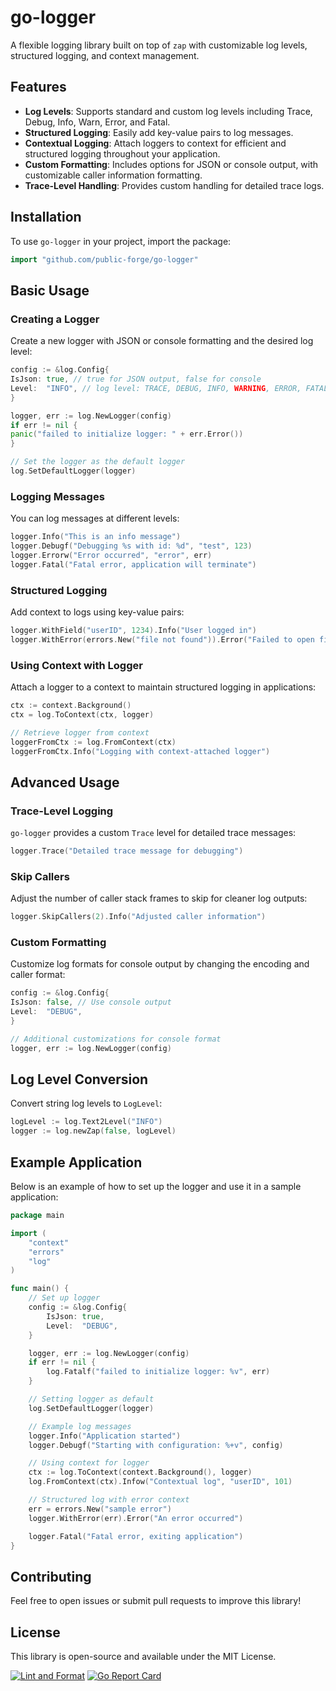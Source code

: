 # go-logger

A flexible logging library built on top of `zap` with customizable log levels, structured logging, and context
management.

## Features

- **Log Levels**: Supports standard and custom log levels including Trace, Debug, Info, Warn, Error, and Fatal.
- **Structured Logging**: Easily add key-value pairs to log messages.
- **Contextual Logging**: Attach loggers to context for efficient and structured logging throughout your application.
- **Custom Formatting**: Includes options for JSON or console output, with customizable caller information formatting.
- **Trace-Level Handling**: Provides custom handling for detailed trace logs.

## Installation

To use `go-logger` in your project, import the package:

```go
import "github.com/public-forge/go-logger"
```

## Basic Usage

### Creating a Logger

Create a new logger with JSON or console formatting and the desired log level:

```go
config := &log.Config{
IsJson: true, // true for JSON output, false for console
Level:  "INFO", // log level: TRACE, DEBUG, INFO, WARNING, ERROR, FATAL
}

logger, err := log.NewLogger(config)
if err != nil {
panic("failed to initialize logger: " + err.Error())
}

// Set the logger as the default logger
log.SetDefaultLogger(logger)
```

### Logging Messages

You can log messages at different levels:

```go
logger.Info("This is an info message")
logger.Debugf("Debugging %s with id: %d", "test", 123)
logger.Errorw("Error occurred", "error", err)
logger.Fatal("Fatal error, application will terminate")
```

### Structured Logging

Add context to logs using key-value pairs:

```go
logger.WithField("userID", 1234).Info("User logged in")
logger.WithError(errors.New("file not found")).Error("Failed to open file")
```

### Using Context with Logger

Attach a logger to a context to maintain structured logging in applications:

```go
ctx := context.Background()
ctx = log.ToContext(ctx, logger)

// Retrieve logger from context
loggerFromCtx := log.FromContext(ctx)
loggerFromCtx.Info("Logging with context-attached logger")
```

## Advanced Usage

### Trace-Level Logging

`go-logger` provides a custom `Trace` level for detailed trace messages:

```go
logger.Trace("Detailed trace message for debugging")
```

### Skip Callers

Adjust the number of caller stack frames to skip for cleaner log outputs:

```go
logger.SkipCallers(2).Info("Adjusted caller information")
```

### Custom Formatting

Customize log formats for console output by changing the encoding and caller format:

```go
config := &log.Config{
IsJson: false, // Use console output
Level:  "DEBUG",
}

// Additional customizations for console format
logger, err := log.NewLogger(config)
```

## Log Level Conversion

Convert string log levels to `LogLevel`:

```go
logLevel := log.Text2Level("INFO")
logger := log.newZap(false, logLevel)
```

## Example Application

Below is an example of how to set up the logger and use it in a sample application:

```go
package main

import (
	"context"
	"errors"
	"log"
)

func main() {
	// Set up logger
	config := &log.Config{
		IsJson: true,
		Level:  "DEBUG",
	}

	logger, err := log.NewLogger(config)
	if err != nil {
		log.Fatalf("failed to initialize logger: %v", err)
	}

	// Setting logger as default
	log.SetDefaultLogger(logger)

	// Example log messages
	logger.Info("Application started")
	logger.Debugf("Starting with configuration: %+v", config)

	// Using context for logger
	ctx := log.ToContext(context.Background(), logger)
	log.FromContext(ctx).Infow("Contextual log", "userID", 101)

	// Structured log with error context
	err = errors.New("sample error")
	logger.WithError(err).Error("An error occurred")

	logger.Fatal("Fatal error, exiting application")
}
```

## Contributing

Feel free to open issues or submit pull requests to improve this library!

## License

This library is open-source and available under the MIT License.

[![Lint and Format](https://github.com/public-forge/go-logger/actions/workflows/lint.yml/badge.svg)](https://github.com/public-forge/go-logger/actions/workflows/lint.yml)
[![Go Report Card](https://goreportcard.com/badge/github.com/public-forge/go-logger)](https://goreportcard.com/report/github.com/public-forge/go-logger)


